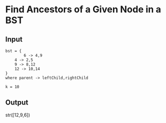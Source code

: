 # Find Ancestors of a Given Node in a BST

## Input
```
bst = {
        6 -> 4,9
    4 -> 2,5
    9 -> 8,12
    12 -> 10,14
}
where parent -> leftChild,rightChild

k = 10
```

## Output
str([12,9,6])